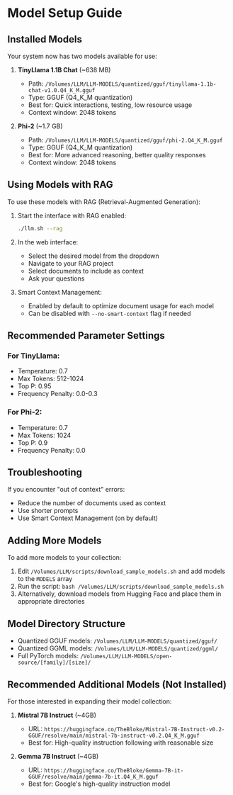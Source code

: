 # Model Setup Guide

## Installed Models

Your system now has two models available for use:

1. **TinyLlama 1.1B Chat** (~638 MB)
   - Path: `/Volumes/LLM/LLM-MODELS/quantized/gguf/tinyllama-1.1b-chat-v1.0.Q4_K_M.gguf`
   - Type: GGUF (Q4_K_M quantization)
   - Best for: Quick interactions, testing, low resource usage
   - Context window: 2048 tokens

2. **Phi-2** (~1.7 GB)
   - Path: `/Volumes/LLM/LLM-MODELS/quantized/gguf/phi-2.Q4_K_M.gguf`
   - Type: GGUF (Q4_K_M quantization)
   - Best for: More advanced reasoning, better quality responses
   - Context window: 2048 tokens

## Using Models with RAG

To use these models with RAG (Retrieval-Augmented Generation):

1. Start the interface with RAG enabled:
   ```bash
   ./llm.sh --rag
   ```

2. In the web interface:
   - Select the desired model from the dropdown
   - Navigate to your RAG project
   - Select documents to include as context
   - Ask your questions

3. Smart Context Management:
   - Enabled by default to optimize document usage for each model
   - Can be disabled with `--no-smart-context` flag if needed

## Recommended Parameter Settings

### For TinyLlama:
- Temperature: 0.7
- Max Tokens: 512-1024
- Top P: 0.95
- Frequency Penalty: 0.0-0.3

### For Phi-2:
- Temperature: 0.7
- Max Tokens: 1024
- Top P: 0.9
- Frequency Penalty: 0.0

## Troubleshooting

If you encounter "out of context" errors:
- Reduce the number of documents used as context
- Use shorter prompts
- Use Smart Context Management (on by default)

## Adding More Models

To add more models to your collection:

1. Edit `/Volumes/LLM/scripts/download_sample_models.sh` and add models to the `MODELS` array
2. Run the script: `bash /Volumes/LLM/scripts/download_sample_models.sh`
3. Alternatively, download models from Hugging Face and place them in appropriate directories

## Model Directory Structure

- Quantized GGUF models: `/Volumes/LLM/LLM-MODELS/quantized/gguf/`
- Quantized GGML models: `/Volumes/LLM/LLM-MODELS/quantized/ggml/`
- Full PyTorch models: `/Volumes/LLM/LLM-MODELS/open-source/[family]/[size]/`

## Recommended Additional Models (Not Installed)

For those interested in expanding their model collection:

1. **Mistral 7B Instruct** (~4GB)
   - URL: `https://huggingface.co/TheBloke/Mistral-7B-Instruct-v0.2-GGUF/resolve/main/mistral-7b-instruct-v0.2.Q4_K_M.gguf`
   - Best for: High-quality instruction following with reasonable size

2. **Gemma 7B Instruct** (~4GB)  
   - URL: `https://huggingface.co/TheBloke/Gemma-7B-it-GGUF/resolve/main/gemma-7b-it.Q4_K_M.gguf`
   - Best for: Google's high-quality instruction model